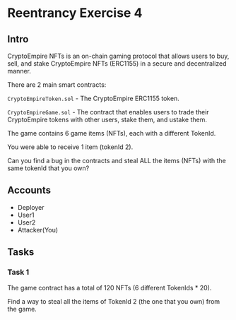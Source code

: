 # Reentrancy Exercise 4

## Intro
CryptoEmpire NFTs is an on-chain gaming protocol that allows users to buy, sell, and stake CryptoEmpire NFTs (ERC1155) in a secure and decentralized manner. 

There are 2 main smart contracts:

`CryptoEmpireToken.sol` - The CryptoEmpire ERC1155 token.

`CryptoEmpireGame.sol` - The contract that enables users to trade their CryptoEmpire tokens with other users, stake them, and ustake them.

The game contains 6 game items (NFTs), each with a different TokenId.

You were able to receive 1 item (tokenId 2).

Can you find a bug in the contracts and steal ALL the items (NFTs) with the same tokenId that you own?

## Accounts
* Deployer
* User1 
* User2
* Attacker(You)

## Tasks

### Task 1
The game contract has a total of 120 NFTs (6 different TokenIds * 20). 

Find a way to steal all the items of TokenId 2 (the one that you own) from the game.